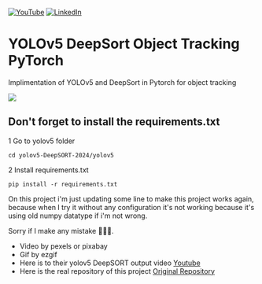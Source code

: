 [![YouTube][youtube-shield]][youtube-url]
[![LinkedIn][linkedin-shield]][linkedin-url]

# YOLOv5 DeepSort Object Tracking PyTorch
 Implimentation of YOLOv5 and DeepSort in Pytorch for object tracking
 
 ![](result.gif)

## Don't forget to install the requirements.txt
1 Go to yolov5 folder
~~~
cd yolov5-DeepSORT-2024/yolov5
~~~

2 Install requirements.txt
~~~
pip install -r requirements.txt
~~~

On this project i'm just updating some line to make this project works again, because when I try it without any configuration it's not working because it's using old numpy datatype if i'm not wrong.

Sorry if I make any mistake 🙏🙏🙏.

- Video by pexels or pixabay
- Gif by ezgif
- Here is to their yolov5 DeepSORT output video [Youtube](https://youtu.be/zuoxUaRC3l8)
- Here is the real repository of this project [Original Repository](https://github.com/anil2k/YOLOv5-DeepSort-Object-Tracking-PyTorch?tab=readme-ov-file)

[youtube-shield]: https://img.shields.io/badge/-youtube-black.svg?style=for-the-badge&logo=youtube&colorR=555
[youtube-url]: https://www.youtube.com/channel/UC8pztyZ8bYiflGMKGcLdAGw
[linkedin-shield]: https://img.shields.io/badge/-LinkedIn-black.svg?style=for-the-badge&logo=linkedin&colorB=555
[linkedin-url]:  https://linkedin.com/in/anil2kk
